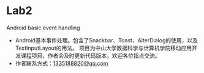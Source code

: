 # Lab2
Android basic event handling

* Android基本事件处理。包含了Snackbar、Toast、AlterDialog的使用，以及TextInputLayout的用法。
项目为中山大学数据科学与计算机学院移动应用开发课程项目，作者会及时更新代码版本，欢迎各位指点交流。
* 作者联系方式：1335188820@qq.com
